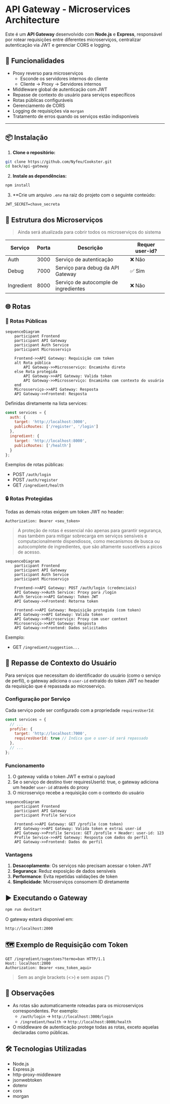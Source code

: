 # API Gateway - Microservices Architecture

Este é um **API Gateway** desenvolvido com **Node.js** e **Express**, responsável por rotear requisições entre diferentes microserviços, centralizar autenticação via JWT e gerenciar CORS e logging.

## 🚀 Funcionalidades

- Proxy reverso para microserviços 
    - Esconde os servidores internos do cliente
    - Cliente → Proxy → Servidores internos
- Middleware global de autenticação com JWT
- Repasse de contexto do usuário para serviços específicos
- Rotas públicas configuráveis
- Gerenciamento de CORS
- Logging de requisições via `morgan`
- Tratamento de erros quando os serviços estão indisponíveis

---

## 📦 Instalação

1. **Clone o repositório:**

```bash
git clone https://github.com/Nyfeu/Cookster.git
cd back/api-gateway
```

2. **Instale as dependências:**
```bash
npm install
```

3. **Crie um arquivo `.env` na raiz do projeto com o seguinte conteúdo:

```plain-text
JWT_SECRET=chave_secreta
```

## 🔧 Estrutura dos Microserviços

> Ainda será atualizada para cobrir todos os microserviços do sistema

| Serviço    | Porta | Descrição                             | Requer user-id? |
| ---------- | ----- | ------------------------------------- |---------------- |
| Auth       | 3000  | Serviço de autenticação               | ❌ Não         |
| Debug      | 7000  | Serviço para debug da API Gateway     | ✅ Sim         |
| Ingredient | 8000  | Serviço de autocomple de ingredientes | ❌ Não         |

## 🌐 Rotas

### 🔑 Rotas Públicas

```mermaid
sequenceDiagram
    participant Frontend
    participant API Gateway
    participant Auth Service
    participant Microsserviço

    Frontend->>API Gateway: Requisição com token
    alt Rota pública
        API Gateway->>Microsserviço: Encaminha direto
    else Rota protegida
        API Gateway->>API Gateway: Valida token
        API Gateway->>Microsserviço: Encaminha com contexto do usuário
    end
    Microsserviço->>API Gateway: Resposta
    API Gateway->>Frontend: Resposta
```

Definidas diretamente na lista services:
```javascript
const services = {
  auth: {
    target: 'http://localhost:3000',
    publicRoutes: ['/register', '/login']
  },
  ingredient: {
    target: 'http://localhost:8000',
    publicRoutes: ['/health']
  }
};
```

Exemplos de rotas públicas:
- POST `/auth/login`
- POST `/auth/register`
- GET `/ingredient/health`

### 🔒 Rotas Protegidas

Todas as demais rotas exigem um token JWT no header:
```http
Authorization: Bearer <seu_token>
```

> A proteção de rotas é essencial não apenas para garantir segurança, mas também para mitigar sobrecarga em serviços sensíveis e computacionalmente dispendiosos, como mecanismos de busca ou autocomplete de ingredientes, que são altamente suscetíveis a picos de acesso.

```mermaid
sequenceDiagram
    participant Frontend
    participant API Gateway
    participant Auth Service
    participant Microserviço

    Frontend->>API Gateway: POST /auth/login (credenciais)
    API Gateway->>Auth Service: Proxy para /login
    Auth Service->>API Gateway: Token JWT
    API Gateway->>Frontend: Retorna token

    Frontend->>API Gateway: Requisição protegida (com token)
    API Gateway->>API Gateway: Valida token
    API Gateway->>Microserviço: Proxy com user context
    Microserviço->>API Gateway: Resposta
    API Gateway->>Frontend: Dados solicitados
```

Exemplo:
- GET `/ingredient/suggestion...`

## 🔄 Repasse de Contexto do Usuário

Para serviços que necessitam do identificador do usuário (como o serviço de perfil), o gateway adiciona o `user-id` extraído do token JWT no header da requisição que é repassada ao microserviço.

### Configuração por Serviço
Cada serviço pode ser configurado com a propriedade `requiresUserId`:
```javascript
const services = {
  // ...
  profile: {
    target: 'http://localhost:7000',
    requiresUserId: true // Indica que o user-id será repassado
  },
  // ...
};
```

### Funcionamento

1. O gateway valida o token JWT e extrai o payload
2. Se o serviço de destino tiver requiresUserId: true, o gateway adiciona um header `user-id` através do proxy
3. O microserviço recebe a requisição com o contexto do usuário

```mermaid
sequenceDiagram
    participant Frontend
    participant API Gateway
    participant Profile Service

    Frontend->>API Gateway: GET /profile (com token)
    API Gateway->>API Gateway: Valida token e extrai user-id
    API Gateway->>Profile Service: GET /profile + Header: user-id: 123
    Profile Service->>API Gateway: Resposta com dados do perfil
    API Gateway->>Frontend: Dados do perfil
```

### Vantagens

1. **Desacoplamento**: Os serviços não precisam acessar o token JWT
2. **Segurança**: Reduz exposição de dados sensíveis
3. **Performance**: Evita repetidas validações de token
4. **Simplicidade**: Microserviços consomem ID diretamente

## ▶️ Executando o Gateway

```bash
npm run devStart
```

O gateway estará disponível em:
```plain-text
http://localhost:2000
```

## 🗺️ Exemplo de Requisição com Token

```plain-text
GET /ingredient/sugestoes?termo=ban HTTP/1.1
Host: localhost:2000
Authorization: Bearer <seu_token_aqui>
```
> Sem as angle brackets (<>) e sem aspas (")

## 🧠 Observações

- As rotas são automaticamente roteadas para os microserviços correspondentes. Por exemplo:
    - `/auth/login` → `http://localhost:3000/login`
    - `/ingredient/health` → `http://localhost:8000/health`
- O middleware de autenticação protege todas as rotas, exceto aquelas declaradas como públicas.

## 🛠️ Tecnologias Utilizadas

- Node.js
- Express.js
- http-proxy-middleware
- jsonwebtoken
- dotenv
- cors
- morgan
